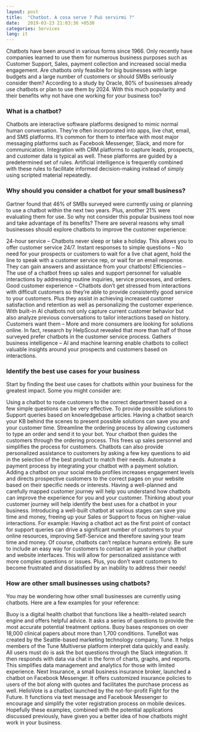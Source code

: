 ```yaml
---
layout: post
title:  "Chatbot. A cosa serve ? Può servirmi ?"
date:   2019-03-23 21:03:36 +0530
categories: Services
lang: it
---
```



Chatbots have been around in various forms since 1966. Only recently have companies learned to use them for numerous business purposes such as Customer Support, Sales, payment collection and increased social media engagement. Are chatbots only feasible for big businesses with large budgets and a large number of customers or should SMBs seriously consider them? According to a study by Oracle, 80% of businesses already use chatbots or plan to use them by 2024. With this much popularity and their benefits why not have one working for your business too?

### What is a chatbot?

Chatbots are interactive software platforms designed to mimic normal human conversation. They’re often incorporated into apps, live chat, email, and SMS platforms. It’s common for them to interface with most major messaging platforms such as Facebook Messenger, Slack, and more for communication. Integration with CRM platforms to capture leads, prospects, and customer data is typical as well. These platforms are guided by a predetermined set of rules. Artificial intelligence is frequently combined with these rules to facilitate informed decision-making instead of simply using scripted material repeatedly.

### Why should you consider a chatbot for your small business?

Gartner found that 46% of SMBs surveyed were currently using or planning to use a chatbot within the next two years. Plus, another 21% were evaluating them for use. So why not consider this popular business tool now and take advantage of its benefits? There are several reasons why small businesses should explore chatbots to improve the customer experience:

24-hour service – Chatbots never sleep or take a holiday. This allows you to offer customer service 24/7.
Instant responses to simple questions – No need for your prospects or customers to wait for a live chat agent, hold the line to speak with a customer service rep, or wait for an email response. They can gain answers and assistance from your chatbots!
Efficiencies – The use of a chatbot frees up sales and support personnel for valuable interactions by addressing routine inquiries, service processes, and orders.
Good customer experience – Chatbots don’t get stressed from interactions with difficult customers so they’re able to provide consistently good service to your customers. Plus they assist in achieving increased customer satisfaction and retention as well as personalizing the customer experience. With built-in AI chatbots not only capture current customer behavior but also analyze previous conversations to tailor interactions based on history.
Customers want them – More and more consumers are looking for solutions online. In fact, research by HelpScout revealed that more than half of those surveyed prefer chatbots in the customer service process.
Gathers business intelligence – AI and machine learning enable chatbots to collect valuable insights around your prospects and customers based on interactions.

### Identify the best use cases for your business

Start by finding the best use cases for chatbots within your business for the greatest impact. Some you might consider are:

Using a chatbot to route customers to the correct department based on a few simple questions can be very effective.
To provide possible solutions to Support queries based on knowledgebase articles. Having a chatbot search your KB behind the scenes to present possible solutions can save you and your customer time.
Streamline the ordering process by allowing customers to type an order and send it to your bot. Your chatbot then guides the customers through the ordering process. This frees up sales personnel and simplifies the process for customers.
Chatbots can also provide personalized assistance to customers by asking a few key questions to aid in the selection of the best product to match their needs.
Automate a payment process by integrating your chatbot with a payment solution.
Adding a chatbot on your social media profiles increases engagement levels and directs prospective customers to the correct pages on your website based on their specific needs or interests.
Having a well-planned and carefully mapped customer journey will help you understand how chatbots can improve the experience for you and your customer. Thinking about your customer journey will help identify the best uses for a chatbot in your business. Introducing a well-built chatbot at various stages can save you time and money, freeing up your Sales or Support to focus on higher-value interactions. For example: Having a chatbot act as the first point of contact for support queries can drive a significant number of customers to your online resources, improving Self-Service and therefore saving your team time and money. Of course, chatbots can’t replace humans entirely. Be sure to include an easy way for customers to contact an agent in your chatbot and website interfaces. This will allow for personalized assistance with more complex questions or issues. Plus, you don’t want customers to become frustrated and dissatisfied by an inability to address their needs!

### How are other small businesses using chatbots?

You may be wondering how other small businesses are currently using chatbots. Here are a few examples for your reference:

Buoy is a digital health chatbot that functions like a health-related search engine and offers helpful advice. It asks a series of questions to provide the most accurate potential treatment options. Buoy bases responses on over 18,000 clinical papers about more than 1,700 conditions.
TuneBot was created by the Seattle-based marketing technology company, Tune. It helps members of the Tune Multiverse platform interpret data quickly and easily. All users must do is ask the bot questions through the Slack integration. It then responds with data via chat in the form of charts, graphs, and reports. This simplifies data management and analytics for those with limited experience.
Next Insurance, a small business insurance broker, launched a chatbot on Facebook Messenger. It offers customized insurance policies to users of the bot along with quotes and facilitates the purchase process as well.
HelloVote is a chatbot launched by the not-for-profit Fight for the Future. It functions via text message and Facebook Messenger to encourage and simplify the voter registration process on mobile devices.
Hopefully these examples, combined with the potential applications discussed previously, have given you a better idea of how chatbots might work in your business.



